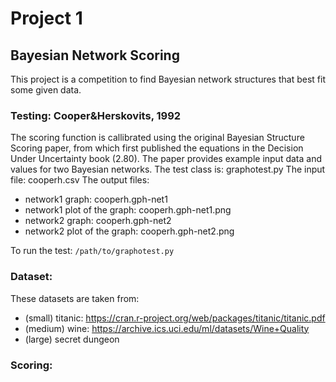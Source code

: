 # Project 1

## Bayesian Network Scoring
This project is a competition to find Bayesian network structures that best fit some given data.

### Testing: Cooper&Herskovits, 1992
The scoring function is callibrated using the original Bayesian Structure Scoring paper, from which first published the
equations in the Decision Under Uncertainty book (2.80).  The paper provides example input data and values for
two Bayesian networks.
The test class is: graphotest.py
The input file: cooperh.csv
The output files:
- network1 graph: cooperh.gph-net1
- network1 plot of the graph: cooperh.gph-net1.png
- network2 graph: cooperh.gph-net2
- network2 plot of the graph: cooperh.gph-net2.png

To run the test:
``
/path/to/graphotest.py
``

### Dataset:
These datasets are taken from:
- (small) titanic: https://cran.r-project.org/web/packages/titanic/titanic.pdf
- (medium) wine: https://archive.ics.uci.edu/ml/datasets/Wine+Quality
- (large) secret dungeon

### Scoring:







